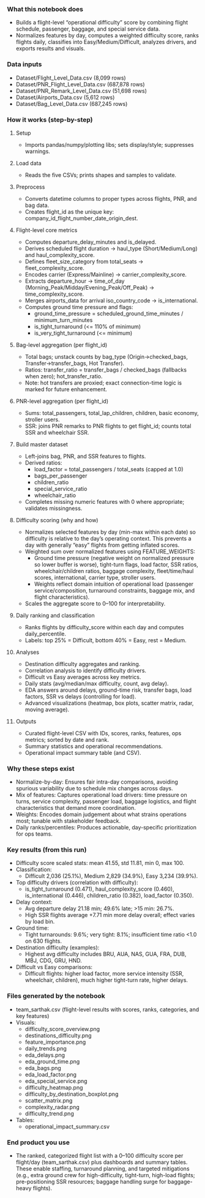 ### What this notebook does
- Builds a flight-level “operational difficulty” score by combining flight schedule, passenger, baggage, and special service data.
- Normalizes features by day, computes a weighted difficulty score, ranks flights daily, classifies into Easy/Medium/Difficult, analyzes drivers, and exports results and visuals.

### Data inputs
- Dataset/Flight_Level_Data.csv (8,099 rows)
- Dataset/PNR_Flight_Level_Data.csv (687,878 rows)
- Dataset/PNR_Remark_Level_Data.csv (51,698 rows)
- Dataset/Airports_Data.csv (5,612 rows)
- Dataset/Bag_Level_Data.csv (687,245 rows)

### How it works (step-by-step)
1. Setup
   - Imports pandas/numpy/plotting libs; sets display/style; suppresses warnings.

2. Load data
   - Reads the five CSVs; prints shapes and samples to validate.

3. Preprocess
   - Converts datetime columns to proper types across flights, PNR, and bag data.
   - Creates flight_id as the unique key: company_id_flight_number_date_origin_dest.

4. Flight-level core metrics
   - Computes departure_delay_minutes and is_delayed.
   - Derives scheduled flight duration → haul_type (Short/Medium/Long) and haul_complexity_score.
   - Defines fleet_size_category from total_seats → fleet_complexity_score.
   - Encodes carrier (Express/Mainline) → carrier_complexity_score.
   - Extracts departure_hour → time_of_day (Morning_Peak/Midday/Evening_Peak/Off_Peak) → time_complexity_score.
   - Merges airports_data for arrival iso_country_code → is_international.
   - Computes ground time pressure and flags:
     - ground_time_pressure = scheduled_ground_time_minutes / minimum_turn_minutes
     - is_tight_turnaround (<= 110% of minimum)
     - is_very_tight_turnaround (<= minimum)

5. Bag-level aggregation (per flight_id)
   - Total bags; unstack counts by bag_type (Origin→checked_bags, Transfer→transfer_bags, Hot Transfer).
   - Ratios: transfer_ratio = transfer_bags / checked_bags (fallbacks when zero); hot_transfer_ratio.
   - Note: hot transfers are proxied; exact connection-time logic is marked for future enhancement.

6. PNR-level aggregation (per flight_id)
   - Sums: total_passengers, total_lap_children, children, basic economy, stroller users.
   - SSR: joins PNR remarks to PNR flights to get flight_id; counts total SSR and wheelchair SSR.

7. Build master dataset
   - Left-joins bag, PNR, and SSR features to flights.
   - Derived ratios:
     - load_factor = total_passengers / total_seats (capped at 1.0)
     - bags_per_passenger
     - children_ratio
     - special_service_ratio
     - wheelchair_ratio
   - Completes missing numeric features with 0 where appropriate; validates missingness.

8. Difficulty scoring (why and how)
   - Normalizes selected features by day (min-max within each date) so difficulty is relative to the day’s operating context. This prevents a day with generally “easy” flights from getting inflated scores.
   - Weighted sum over normalized features using FEATURE_WEIGHTS:
     - Ground time pressure (negative weight on normalized pressure so lower buffer is worse), tight-turn flags, load factor, SSR ratios, wheelchair/children ratios, baggage complexity, fleet/time/haul scores, international, carrier type, stroller users.
     - Weights reflect domain intuition of operational load (passenger service/composition, turnaround constraints, baggage mix, and flight characteristics).
   - Scales the aggregate score to 0–100 for interpretability.

9. Daily ranking and classification
   - Ranks flights by difficulty_score within each day and computes daily_percentile.
   - Labels: top 25% = Difficult, bottom 40% = Easy, rest = Medium.

10. Analyses
    - Destination difficulty aggregates and ranking.
    - Correlation analysis to identify difficulty drivers.
    - Difficult vs Easy averages across key metrics.
    - Daily stats (avg/median/max difficulty, count, avg delay).
    - EDA answers around delays, ground-time risk, transfer bags, load factors, SSR vs delays (controlling for load).
    - Advanced visualizations (heatmap, box plots, scatter matrix, radar, moving average).

11. Outputs
    - Curated flight-level CSV with IDs, scores, ranks, features, ops metrics; sorted by date and rank.
    - Summary statistics and operational recommendations.
    - Operational impact summary table (and CSV).

### Why these steps exist
- Normalize-by-day: Ensures fair intra-day comparisons, avoiding spurious variability due to schedule mix changes across days.
- Mix of features: Captures operational load drivers: time pressure on turns, service complexity, passenger load, baggage logistics, and flight characteristics that demand more coordination.
- Weights: Encodes domain judgement about what strains operations most; tunable with stakeholder feedback.
- Daily ranks/percentiles: Produces actionable, day-specific prioritization for ops teams.

### Key results (from this run)
- Difficulty score scaled stats: mean 41.55, std 11.81, min 0, max 100.
- Classification:
  - Difficult 2,036 (25.1%), Medium 2,829 (34.9%), Easy 3,234 (39.9%).
- Top difficulty drivers (correlation with difficulty):
  - is_tight_turnaround (0.471), haul_complexity_score (0.460), is_international (0.446), children_ratio (0.382), load_factor (0.350).
- Delay context:
  - Avg departure delay 21.18 min; 49.6% late; >15 min: 26.7%.
  - High SSR flights average +7.71 min more delay overall; effect varies by load bin.
- Ground time:
  - Tight turnarounds: 9.6%; very tight: 8.1%; insufficient time ratio <1.0 on 630 flights.
- Destination difficulty (examples):
  - Highest avg difficulty includes BRU, AUA, NAS, GUA, FRA, DUB, MBJ, CDG, GRU, HND.
- Difficult vs Easy comparisons:
  - Difficult flights: higher load factor, more service intensity (SSR, wheelchair, children), much higher tight-turn rate, higher delays.

### Files generated by the notebook
- team_sarthak.csv (flight-level results with scores, ranks, categories, and key features)
- Visuals:
  - difficulty_score_overview.png
  - destinations_difficulty.png
  - feature_importance.png
  - daily_trends.png
  - eda_delays.png
  - eda_ground_time.png
  - eda_bags.png
  - eda_load_factor.png
  - eda_special_service.png
  - difficulty_heatmap.png
  - difficulty_by_destination_boxplot.png
  - scatter_matrix.png
  - complexity_radar.png
  - difficulty_trend.png
- Tables:
  - operational_impact_summary.csv

### End product you use
- The ranked, categorized flight list with a 0–100 difficulty score per flight/day (team_sarthak.csv) plus dashboards and summary tables. These enable staffing, turnaround planning, and targeted mitigations (e.g., extra ground crew for high-difficulty, tight-turn, high-load flights; pre-positioning SSR resources; baggage handling surge for baggage-heavy flights).